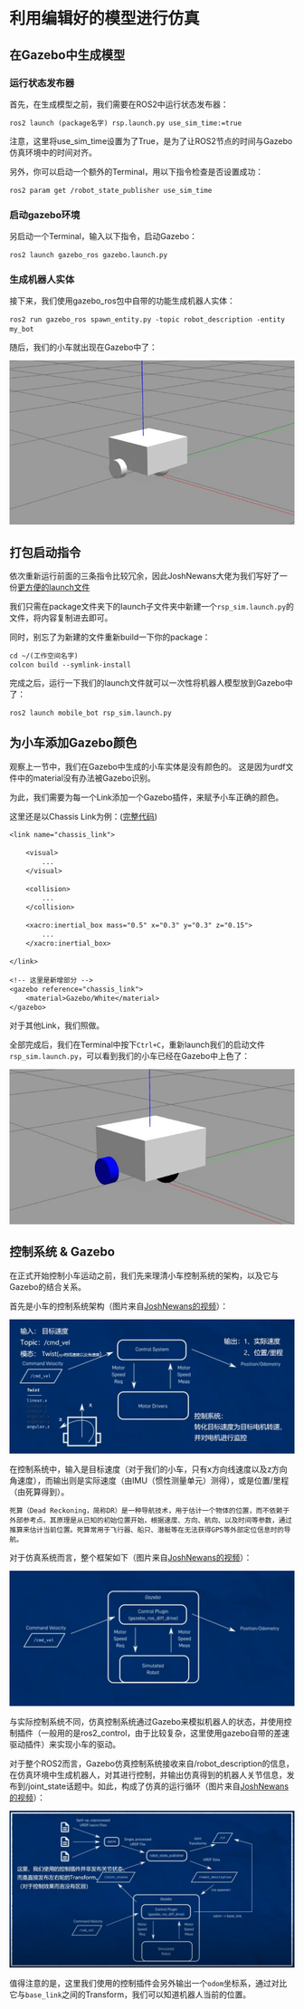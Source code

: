 # 利用编辑好的模型进行仿真

## 在Gazebo中生成模型

### 运行状态发布器

首先，在生成模型之前，我们需要在ROS2中运行状态发布器：

`ros2 launch (package名字) rsp.launch.py use_sim_time:=true`

注意，这里将use_sim_time设置为了True，是为了让ROS2节点的时间与Gazebo仿真环境中的时间对齐。

另外，你可以启动一个额外的Terminal，用以下指令检查是否设置成功：

`ros2 param get /robot_state_publisher use_sim_time`

### 启动gazebo环境

另启动一个Terminal，输入以下指令，启动Gazebo：

`ros2 launch gazebo_ros gazebo.launch.py`

### 生成机器人实体

接下来，我们使用gazebo_ros包中自带的功能生成机器人实体：

`ros2 run gazebo_ros spawn_entity.py -topic robot_description -entity my_bot`

随后，我们的小车就出现在Gazebo中了：

![小车出现在Gazebo中](img/BotInGazebo.jpg)

## 打包启动指令

依次重新运行前面的三条指令比较冗余，因此JoshNewans大佬为我们写好了一份[更方便的launch文件](https://github.com/joshnewans/articubot_one/blob/adb08202d3dafeeaf8a3691ddd64aa8551c40f78/launch/launch_sim.launch.py)

我们只需在package文件夹下的launch子文件夹中新建一个`rsp_sim.launch.py`的文件，将内容复制进去即可。

同时，别忘了为新建的文件重新build一下你的package：

```
cd ~/(工作空间名字)
colcon build --symlink-install
```

完成之后，运行一下我们的launch文件就可以一次性将机器人模型放到Gazebo中了：

`ros2 launch mobile_bot rsp_sim.launch.py`

## 为小车添加Gazebo颜色

观察上一节中，我们在Gazebo中生成的小车实体是没有颜色的。
这是因为urdf文件中的material没有办法被Gazebo识别。

为此，我们需要为每一个Link添加一个Gazebo插件，来赋予小车正确的颜色。

这里还是以Chassis Link为例：([完整代码](https://github.com/BIT-Gs/mobile_bot/blob/main/description/robot_core.xacro))

```
<link name="chassis_link">

    <visual>
        ...
    </visual>

    <collision>
        ...
    </collision>

    <xacro:inertial_box mass="0.5" x="0.3" y="0.3" z="0.15">
        ...
    </xacro:inertial_box>

</link>

<!-- 这里是新增部分 -->
<gazebo reference="chassis_link">
    <material>Gazebo/White</material>
</gazebo>
```

对于其他Link，我们照做。

全部完成后，我们在Terminal中按下`Ctrl+C`，重新launch我们的启动文件`rsp_sim.launch.py`，可以看到我们的小车已经在Gazebo中上色了：

![小车已经在Gazebo中上色](img/ColoredBot.jpg)

## 控制系统 & Gazebo

在正式开始控制小车运动之前，我们先来理清小车控制系统的架构，以及它与Gazebo的结合关系。

首先是小车的控制系统架构（图片来自[JoshNewans的视频](https://www.youtube.com/watch?v=IjFcr5r0nMs&t=242s)）：

![小车的控制系统架构](img/AbstractSystemDiagram.jpg)

在控制系统中，输入是目标速度（对于我们的小车，只有x方向线速度以及z方向角速度），而输出则是实际速度（由IMU（惯性测量单元）测得），或是位置/里程（由死算得到）。

```
死算（Dead Reckoning，简称DR）是一种导航技术，用于估计一个物体的位置，而不依赖于外部参考点。其原理是从已知的初始位置开始，根据速度、方向、航向、以及时间等参数，通过推算来估计当前位置。死算常用于飞行器、船只、潜艇等在无法获得GPS等外部定位信息时的导航。
```

对于仿真系统而言，整个框架如下（图片来自[JoshNewans的视频](https://www.youtube.com/watch?v=IjFcr5r0nMs&t=242s)）：

![仿真控制系统架构](img/SimuSystemDiagram.jpg)

与实际控制系统不同，仿真控制系统通过Gazebo来模拟机器人的状态，并使用控制插件（一般用的是ros2_control，由于比较复杂，这里使用gazebo自带的差速驱动插件）来实现小车的驱动。

对于整个ROS2而言，Gazebo仿真控制系统接收来自/robot_description的信息，在仿真环境中生成机器人，对其进行控制，并输出仿真得到的机器人关节信息，发布到/joint_state话题中。如此，构成了仿真的运行循环（图片来自[JoshNewans的视频](https://www.youtube.com/watch?v=IjFcr5r0nMs&t=242s)）：

![仿真总体系统架构](img/SimuOverallDiagram.jpg)

值得注意的是，这里我们使用的控制插件会另外输出一个`odom`坐标系，通过对比它与`base_link`之间的Transform，我们可以知道机器人当前的位置。